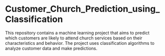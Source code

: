 # Customer_Church_Prediction_using_Classification
This repository contains a machine learning project that aims to predict which customers are likely to attend church services based on their characteristics and behavior. The project uses classification algorithms to analyze customer data and make predictions.
